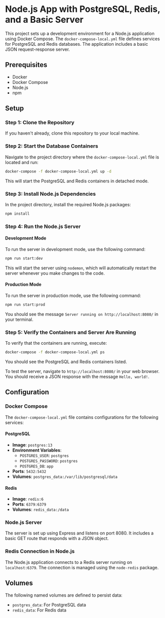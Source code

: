 # Node.js App with PostgreSQL, Redis, and a Basic Server

This project sets up a development environment for a Node.js application using Docker Compose. The `docker-compose-local.yml` file defines services for PostgreSQL and Redis databases. The application includes a basic JSON request-response server.

## Prerequisites

- Docker
- Docker Compose
- Node.js
- npm

## Setup

### Step 1: Clone the Repository

If you haven't already, clone this repository to your local machine.

### Step 2: Start the Database Containers

Navigate to the project directory where the `docker-compose-local.yml` file is located and run:

```bash
docker-compose -f docker-compose-local.yml up -d
```

This will start the PostgreSQL and Redis containers in detached mode.

### Step 3: Install Node.js Dependencies

In the project directory, install the required Node.js packages:

```bash
npm install
```

### Step 4: Run the Node.js Server

#### Development Mode

To run the server in development mode, use the following command:

```bash
npm run start:dev
```

This will start the server using `nodemon`, which will automatically restart the server whenever you make changes to the code.

#### Production Mode

To run the server in production mode, use the following command:

```bash
npm run start:prod
```

You should see the message `Server running on http://localhost:8080/` in your terminal.

### Step 5: Verify the Containers and Server Are Running

To verify that the containers are running, execute:

```bash
docker-compose -f docker-compose-local.yml ps
```

You should see the PostgreSQL and Redis containers listed.

To test the server, navigate to `http://localhost:8080/` in your web browser. You should receive a JSON response with the message `Hello, world!`.

## Configuration

### Docker Compose

The `docker-compose-local.yml` file contains configurations for the following services:

#### PostgreSQL

- **Image**: `postgres:13`
- **Environment Variables**:
  - `POSTGRES_USER`: `postgres`
  - `POSTGRES_PASSWORD`: `postgres`
  - `POSTGRES_DB`: `app`
- **Ports**: `5432:5432`
- **Volumes**: `postgres_data:/var/lib/postgresql/data`

#### Redis

- **Image**: `redis:6`
- **Ports**: `6379:6379`
- **Volumes**: `redis_data:/data`

### Node.js Server

The server is set up using Express and listens on port 8080. It includes a basic GET route that responds with a JSON object.

### Redis Connection in Node.js

The Node.js application connects to a Redis server running on `localhost:6379`. The connection is managed using the `node-redis` package.

## Volumes

The following named volumes are defined to persist data:

- `postgres_data`: For PostgreSQL data
- `redis_data`: For Redis data
